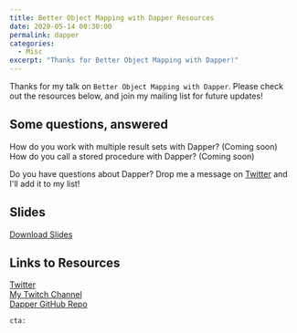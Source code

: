 ```yaml
---
title: Better Object Mapping with Dapper Resources
date: 2020-05-14 00:30:00
permalink: dapper
categories:
  - Misc
excerpt: "Thanks for Better Object Mapping with Dapper!"
---
```


Thanks for my talk on `Better Object Mapping with Dapper`.  Please check out the resources below, and join my mailing list for future updates!

## Some questions, answered

How do you work with multiple result sets with Dapper? (Coming soon)  
How do you call a stored procedure with Dapper? (Coming soon)  

Do you have questions about Dapper?  Drop me a message on [Twitter](https://twitter.com/1kevgriff) and I'll add it to my list!  

## Slides

[Download Slides](/pdfs/BetterObjectMappingInDotNetWithDapper_20200514.pdf)

## Links to Resources

[Twitter](https://twitter.com/1kevgriff)  
[My Twitch Channel](https://twitch.tv/1kevgriff)  
[Dapper GitHub Repo](https://github.com/StackExchange/Dapper)  

`cta:`